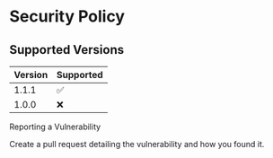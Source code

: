 # Security Policy

## Supported Versions

| Version | Supported          |
| ------- | ------------------ |
| 1.1.1   | :white_check_mark: |
| 1.0.0  | :x:                |

Reporting a Vulnerability

Create a pull request detailing the vulnerability and how you found it.
